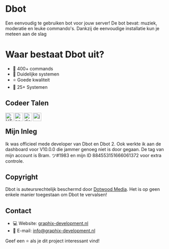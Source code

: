 # Dbot

Een eenvoudig te gebruiken bot voor jouw server! De bot bevat: muziek, moderatie en leuke commando's. Dankzij de eenvoudige installatie kun je meteen aan de slag

# Waar bestaat Dbot uit?

- 🔧 400+ commands
- 🧹 Duidelijke systemen
- ⭐ Goede kwaliteit
- 👑 25+ Systemen

## Codeer Talen

<img align="left" alt="HTML" width="26px" src="https://upload.wikimedia.org/wikipedia/commons/thumb/3/38/HTML5_Badge.svg/600px-HTML5_Badge.svg.png" />
<img align="left" alt="node.js" width="26px" src="https://i.imgur.com/tYLFZBh.png" /> 
<img align="left" alt="discord.js" width="26px" src="https://i.imgur.com/SI1DZf3.png" />
<img align="left" alt="js" width="26px" src="https://i.imgur.com/3u1wzwE.png" />
<p>&nbsp;</p> 

## Mijn Inleg

Ik was officieel mede developer van Dbot en Dbot 2. Ook werkte ik aan de dashboard voor V10.0.0 die jammer genoeg niet is door gegaan. De tag van mijn account is Bram. ツ#1983 en mijn ID 884553151666061372 voor extra controle.

## Copyright

Dbot is auteursrechtelijk beschermd door [Dotwood Media](https://dotwood.media/dbot). Het is op geen enkele manier toegestaan ​​om Dbot te vervalsen!

## Contact

* 💻 Website: [graphix-development.nl](https://graphix-development.nl/contact)
* 📨 E-mail: info@graphix-development.nl

Geef een ⭐️ als je dit project interessant vind!